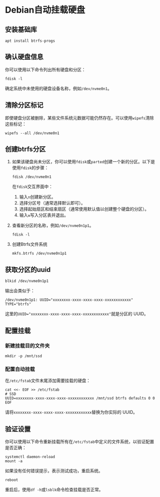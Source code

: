 # Debian自动挂载硬盘

## 安装基础库

```shell
apt install btrfs-progs
```

## 确认硬盘信息

你可以使用以下命令列出所有硬盘和分区：

```shell
fdisk -l
```

确定系统中未使用的硬盘设备名称，例如`/dev/nvme0n1`。

## 清除分区标记

即使硬盘分区被删除，某些文件系统元数据可能仍然存在。可以使用`wipefs`清除这些标记：

```shell
wipefs --all /dev/nvme0n1
```

## 创建btrfs分区

1. 如果该硬盘尚未分区，你可以使用`fdisk`或`parted`创建一个新的分区。以下是使用`fdisk`的步骤：

    ```shell
    fdisk /dev/nvme0n1
    ```

    在`fdisk`交互界面中：
    1. 输入`n`创建新分区。
    1. 选择分区号（通常选择默认即可）。
    1. 选择起始扇区和结束扇区（通常使用默认值以创建整个硬盘的分区）。
    1. 输入`w`写入分区表并退出。

1. 查看新分区的名称，例如`/dev/nvme0n1p1`。

    ```shell
    fdisk -l
    ```

1. 创建Btrfs文件系统

    ```shell
    mkfs.btrfs /dev/nvme0n1p1
    ```

## 获取分区的uuid

```shell
blkid /dev/nvme0n1p1
```

输出会类似于：

```shell
/dev/nvme0n1p1: UUID="xxxxxxxx-xxxx-xxxx-xxxx-xxxxxxxxxxxx" TYPE="btrfs"
```

这里的`UUID="xxxxxxxx-xxxx-xxxx-xxxx-xxxxxxxxxxxx"`就是分区的 UUID。

## 配置挂载

### 新建挂载目的文件夹

```shell
mkdir -p /mnt/ssd
```

### 配置自动挂载

在`/etc/fstab`文件末尾添加需要挂载的硬盘：

```shell
cat <<- EOF >> /etc/fstab
# SSD
UUID=xxxxxxxx-xxxx-xxxx-xxxx-xxxxxxxxxxxx /mnt/ssd btrfs defaults 0 0
EOF
```

请将`xxxxxxxx-xxxx-xxxx-xxxx-xxxxxxxxxxxx`替换为你实际的 UUID。

## 验证设置

你可以使用以下命令重新挂载所有在`/etc/fstab`中定义的文件系统，以验证配置是否正确：

```shell
systemctl daemon-reload
mount -a
```

如果没有任何错误提示，表示测试成功，重启系统。

```shell
reboot
```

重启后，使用`df -h`或`lsblk`命令检查挂载是否正常。
